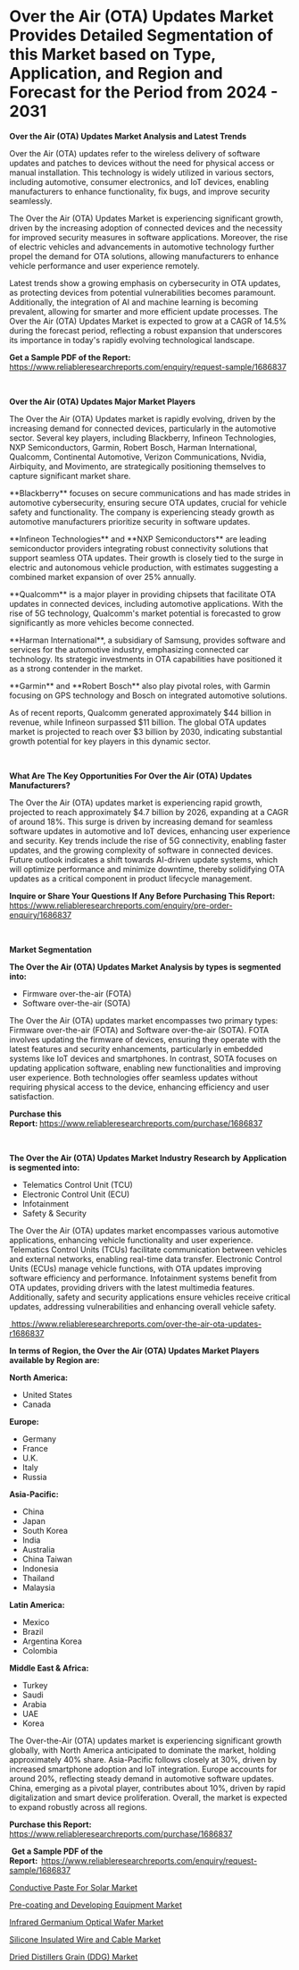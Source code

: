 <p><h1>Over the Air (OTA) Updates Market Provides Detailed Segmentation of this Market based on Type, Application, and Region and Forecast for the Period from 2024 - 2031</h1></p><p><strong>Over the Air (OTA) Updates Market Analysis and Latest Trends</strong></p>
<p><p>Over the Air (OTA) updates refer to the wireless delivery of software updates and patches to devices without the need for physical access or manual installation. This technology is widely utilized in various sectors, including automotive, consumer electronics, and IoT devices, enabling manufacturers to enhance functionality, fix bugs, and improve security seamlessly. </p><p>The Over the Air (OTA) Updates Market is experiencing significant growth, driven by the increasing adoption of connected devices and the necessity for improved security measures in software applications. Moreover, the rise of electric vehicles and advancements in automotive technology further propel the demand for OTA solutions, allowing manufacturers to enhance vehicle performance and user experience remotely. </p><p>Latest trends show a growing emphasis on cybersecurity in OTA updates, as protecting devices from potential vulnerabilities becomes paramount. Additionally, the integration of AI and machine learning is becoming prevalent, allowing for smarter and more efficient update processes. The Over the Air (OTA) Updates Market is expected to grow at a CAGR of 14.5% during the forecast period, reflecting a robust expansion that underscores its importance in today's rapidly evolving technological landscape.</p></p>
<p><strong>Get a Sample PDF of the Report:&nbsp;</strong> <a href="https://www.reliableresearchreports.com/enquiry/request-sample/1686837?utm_campaign=1289&utm_medium=2&utm_source=Github&utm_content=ia&utm_term=16102024&utm_id=over-the-air-ota-updates">https://www.reliableresearchreports.com/enquiry/request-sample/1686837</a></p>
<p>&nbsp;</p>
<p><strong>Over the Air (OTA) Updates Major Market Players</strong></p>
<p><p>The Over the Air (OTA) Updates market is rapidly evolving, driven by the increasing demand for connected devices, particularly in the automotive sector. Several key players, including Blackberry, Infineon Technologies, NXP Semiconductors, Garmin, Robert Bosch, Harman International, Qualcomm, Continental Automotive, Verizon Communications, Nvidia, Airbiquity, and Movimento, are strategically positioning themselves to capture significant market share.</p><p>**Blackberry** focuses on secure communications and has made strides in automotive cybersecurity, ensuring secure OTA updates, crucial for vehicle safety and functionality. The company is experiencing steady growth as automotive manufacturers prioritize security in software updates.</p><p>**Infineon Technologies** and **NXP Semiconductors** are leading semiconductor providers integrating robust connectivity solutions that support seamless OTA updates. Their growth is closely tied to the surge in electric and autonomous vehicle production, with estimates suggesting a combined market expansion of over 25% annually.</p><p>**Qualcomm** is a major player in providing chipsets that facilitate OTA updates in connected devices, including automotive applications. With the rise of 5G technology, Qualcomm's market potential is forecasted to grow significantly as more vehicles become connected.</p><p>**Harman International**, a subsidiary of Samsung, provides software and services for the automotive industry, emphasizing connected car technology. Its strategic investments in OTA capabilities have positioned it as a strong contender in the market.</p><p>**Garmin** and **Robert Bosch** also play pivotal roles, with Garmin focusing on GPS technology and Bosch on integrated automotive solutions.</p><p>As of recent reports, Qualcomm generated approximately $44 billion in revenue, while Infineon surpassed $11 billion. The global OTA updates market is projected to reach over $3 billion by 2030, indicating substantial growth potential for key players in this dynamic sector.</p></p>
<p>&nbsp;</p>
<p><strong>What Are The Key Opportunities For Over the Air (OTA) Updates Manufacturers?</strong></p>
<p><p>The Over the Air (OTA) updates market is experiencing rapid growth, projected to reach approximately $4.7 billion by 2026, expanding at a CAGR of around 18%. This surge is driven by increasing demand for seamless software updates in automotive and IoT devices, enhancing user experience and security. Key trends include the rise of 5G connectivity, enabling faster updates, and the growing complexity of software in connected devices. Future outlook indicates a shift towards AI-driven update systems, which will optimize performance and minimize downtime, thereby solidifying OTA updates as a critical component in product lifecycle management.</p></p>
<p><strong>Inquire or Share Your Questions If Any Before Purchasing This Report:</strong> <a href="https://www.reliableresearchreports.com/enquiry/pre-order-enquiry/1686837?utm_campaign=1289&utm_medium=2&utm_source=Github&utm_content=ia&utm_term=16102024&utm_id=over-the-air-ota-updates">https://www.reliableresearchreports.com/enquiry/pre-order-enquiry/1686837</a></p>
<p>&nbsp;</p>
<p><strong>Market Segmentation</strong></p>
<p><strong>The Over the Air (OTA) Updates Market Analysis by types is segmented into:</strong></p>
<p><ul><li>Firmware over-the-air (FOTA)</li><li>Software over-the-air (SOTA)</li></ul></p>
<p><p>The Over the Air (OTA) updates market encompasses two primary types: Firmware over-the-air (FOTA) and Software over-the-air (SOTA). FOTA involves updating the firmware of devices, ensuring they operate with the latest features and security enhancements, particularly in embedded systems like IoT devices and smartphones. In contrast, SOTA focuses on updating application software, enabling new functionalities and improving user experience. Both technologies offer seamless updates without requiring physical access to the device, enhancing efficiency and user satisfaction.</p></p>
<p><strong>Purchase this Report:&nbsp;</strong><a href="https://www.reliableresearchreports.com/purchase/1686837?utm_campaign=1289&utm_medium=2&utm_source=Github&utm_content=ia&utm_term=16102024&utm_id=over-the-air-ota-updates">https://www.reliableresearchreports.com/purchase/1686837</a></p>
<p>&nbsp;</p>
<p><strong>The Over the Air (OTA) Updates Market Industry Research by Application is segmented into:</strong></p>
<p><ul><li>Telematics Control Unit (TCU)</li><li>Electronic Control Unit (ECU)</li><li>Infotainment</li><li>Safety & Security</li></ul></p>
<p><p>The Over the Air (OTA) updates market encompasses various automotive applications, enhancing vehicle functionality and user experience. Telematics Control Units (TCUs) facilitate communication between vehicles and external networks, enabling real-time data transfer. Electronic Control Units (ECUs) manage vehicle functions, with OTA updates improving software efficiency and performance. Infotainment systems benefit from OTA updates, providing drivers with the latest multimedia features. Additionally, safety and security applications ensure vehicles receive critical updates, addressing vulnerabilities and enhancing overall vehicle safety.</p></p>
<p><a href="https://www.reliableresearchreports.com/over-the-air-ota-updates-r1686837?utm_campaign=1289&utm_medium=2&utm_source=Github&utm_content=ia&utm_term=16102024&utm_id=over-the-air-ota-updates">&nbsp;https://www.reliableresearchreports.com/over-the-air-ota-updates-r1686837</a></p>
<p><strong>In terms of Region, the Over the Air (OTA) Updates Market Players available by Region are:</strong></p>
<p>
    <p> <strong> North America: </strong>
        <ul>
            <li>United States</li>
            <li>Canada</li>
        </ul>
        </p> 
    <p> <strong> Europe: </strong>
        <ul>
            <li>Germany</li>
            <li>France</li>
            <li>U.K.</li>
            <li>Italy</li>
            <li>Russia</li>
        </ul>
        </p> 
    <p> <strong> Asia-Pacific: </strong>
        <ul>
            <li>China</li>
            <li>Japan</li>
            <li>South Korea</li>
            <li>India</li>
            <li>Australia</li>
            <li>China Taiwan</li>
            <li>Indonesia</li>
            <li>Thailand</li>
            <li>Malaysia</li>
        </ul>
        </p> 
    <p> <strong> Latin America: </strong>
        <ul>
            <li>Mexico</li>
            <li>Brazil</li>
            <li>Argentina Korea</li>
            <li>Colombia</li>
        </ul>
        </p> 
    <p> <strong> Middle East & Africa: </strong>
        <ul>
            <li>Turkey</li>
            <li>Saudi</li>
            <li>Arabia</li>
            <li>UAE</li>
            <li>Korea</li>
        </ul>
    </p>
    </p>
<p><p>The Over-the-Air (OTA) updates market is experiencing significant growth globally, with North America anticipated to dominate the market, holding approximately 40% share. Asia-Pacific follows closely at 30%, driven by increased smartphone adoption and IoT integration. Europe accounts for around 20%, reflecting steady demand in automotive software updates. China, emerging as a pivotal player, contributes about 10%, driven by rapid digitalization and smart device proliferation. Overall, the market is expected to expand robustly across all regions.</p></p>
<p><strong>Purchase this Report: </strong><a href="https://www.reliableresearchreports.com/purchase/1686837?utm_campaign=1289&utm_medium=2&utm_source=Github&utm_content=ia&utm_term=16102024&utm_id=over-the-air-ota-updates">https://www.reliableresearchreports.com/purchase/1686837</a></p>
<p>&nbsp;<strong>Get a Sample PDF of the Report:&nbsp;&nbsp;</strong><a href="https://www.reliableresearchreports.com/enquiry/request-sample/1686837?utm_campaign=1289&utm_medium=2&utm_source=Github&utm_content=ia&utm_term=16102024&utm_id=over-the-air-ota-updates">https://www.reliableresearchreports.com/enquiry/request-sample/1686837</a></p>
<p><strong></strong></p>
<p><p><a href="https://www.linkedin.com/pulse/conductive-paste-solar-industry-sector-market-dynamics-future-daxse?trk=public_post_embed_feed-article-content&utm_campaign=1289&utm_medium=2&utm_source=Github&utm_content=ia&utm_term=16102024&utm_id=over-the-air-ota-updates">Conductive Paste For Solar Market</a></p><p><a href="https://www.linkedin.com/pulse/global-pre-coating-developing-equipment-market-focus-product-duj0e?trk=public_post_embed_feed-article-content&utm_campaign=1289&utm_medium=2&utm_source=Github&utm_content=ia&utm_term=16102024&utm_id=over-the-air-ota-updates">Pre-coating and Developing Equipment Market</a></p><p><a href="https://www.linkedin.com/pulse/strategic-market-insights-navigating-global-infrared-germanium-0zlyf?utm_campaign=1289&utm_medium=2&utm_source=Github&utm_content=ia&utm_term=16102024&utm_id=over-the-air-ota-updates">Infrared Germanium Optical Wafer Market</a></p><p><a href="https://www.linkedin.com/pulse/silicone-insulated-wire-cable-market-forecast-global-trends-0liie?trk=public_post_embed_feed-article-content&utm_campaign=1289&utm_medium=2&utm_source=Github&utm_content=ia&utm_term=16102024&utm_id=over-the-air-ota-updates">Silicone Insulated Wire and Cable Market</a></p><p><a href="https://www.linkedin.com/pulse/exploring-dried-distillers-grain-ddg-market-dynamics-global-yiate?trk=public_post_embed_feed-article-content&utm_campaign=1289&utm_medium=2&utm_source=Github&utm_content=ia&utm_term=16102024&utm_id=over-the-air-ota-updates">Dried Distillers Grain (DDG) Market</a></p></p>
